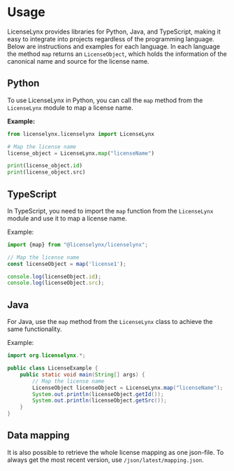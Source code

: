 # Usage

LicenseLynx provides libraries for Python, Java, and TypeScript, making it easy to integrate into projects regardless of the programming language.
Below are instructions and examples for each language.
In each language the method `map` returns an `LicenseObject`, which holds the information of the canonical name and source for the license name.

## Python

To use LicenseLynx in Python, you can call the `map` method from the `LicenseLynx` module to map a license name.

**Example:**

```python
from licenselynx.licenselynx import LicenseLynx

# Map the license name
license_object = LicenseLynx.map("licenseName")

print(license_object.id)
print(license_object.src)
```

## TypeScript

In TypeScript, you need to import the `map` function from the `LicenseLynx` module and use it to map a license name.

Example:

```typescript
import {map} from "@licenselynx/licenselynx";

// Map the license name
const licenseObject = map('license1');

console.log(licenseObject.id);
console.log(licenseObject.src);
```

## Java

For Java, use the `map` method from the `LicenseLynx` class to achieve the same functionality.

Example:

```java
import org.licenselynx.*;

public class LicenseExample {
    public static void main(String[] args) {
        // Map the license name
        LicenseObject licenseObject = LicenseLynx.map("licenseName");
        System.out.println(licenseObject.getId());
        System.out.println(licenseObject.getSrc());
    }
}
```

## Data mapping

It is also possible to retrieve the whole license mapping as one json-file.
To always get the most recent version, use `/json/latest/mapping.json`.
